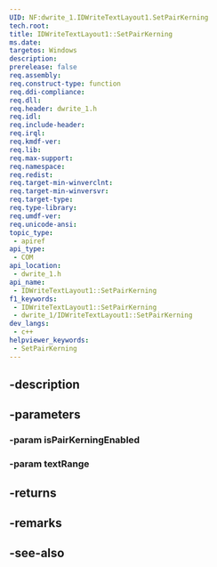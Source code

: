 ```yaml
---
UID: NF:dwrite_1.IDWriteTextLayout1.SetPairKerning
tech.root: 
title: IDWriteTextLayout1::SetPairKerning
ms.date: 
targetos: Windows
description: 
prerelease: false
req.assembly: 
req.construct-type: function
req.ddi-compliance: 
req.dll: 
req.header: dwrite_1.h
req.idl: 
req.include-header: 
req.irql: 
req.kmdf-ver: 
req.lib: 
req.max-support: 
req.namespace: 
req.redist: 
req.target-min-winverclnt: 
req.target-min-winversvr: 
req.target-type: 
req.type-library: 
req.umdf-ver: 
req.unicode-ansi: 
topic_type:
 - apiref
api_type:
 - COM
api_location:
 - dwrite_1.h
api_name:
 - IDWriteTextLayout1::SetPairKerning
f1_keywords:
 - IDWriteTextLayout1::SetPairKerning
 - dwrite_1/IDWriteTextLayout1::SetPairKerning
dev_langs:
 - c++
helpviewer_keywords:
 - SetPairKerning
---
```


## -description

## -parameters

### -param isPairKerningEnabled

### -param textRange

## -returns

## -remarks

## -see-also

